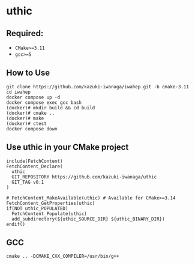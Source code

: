 # uthic

## Required:
- `CMake>=3.11`
- `gcc>=5`

## How to Use
```
git clone https://github.com/kazuki-iwanaga/iwahep.git -b cmake-3.11
cd iwahep
docker compose up -d
docker compose exec gcc bash
(docker)# mkdir build && cd build
(docker)# cmake ..
(docker)# make
(docker)# ctest
docker compose down
```

## Use uthic in your CMake project
```
include(FetchContent)
FetchContent_Declare(
  uthic
  GIT_REPOSITORY https://github.com/kazuki-iwanaga/uthic
  GIT_TAG v0.1
)

# FetchContent_MakeAvailable(uthic) # Available for CMake>=3.14
FetchContent_GetProperties(uthic)
if(NOT uthic_POPULATED)
  FetchContent_Populate(uthic)
  add_subdirectory(${uthic_SOURCE_DIR} ${uthic_BINARY_DIR})
endif()
```

## GCC
```
cmake .. -DCMAKE_CXX_COMPILER=/usr/bin/g++
```